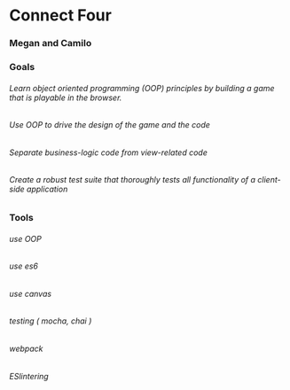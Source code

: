 # Connect Four
### Megan and Camilo


### Goals
###### Learn object oriented programming (OOP) principles by building a game that is playable in the browser.
###### Use OOP to drive the design of the game and the code
###### Separate business-logic code from view-related code
###### Create a robust test suite that thoroughly tests all functionality of a client-side application

### Tools
###### use OOP
###### use es6
###### use canvas
###### testing ( mocha, chai )
###### webpack
###### ESlintering

